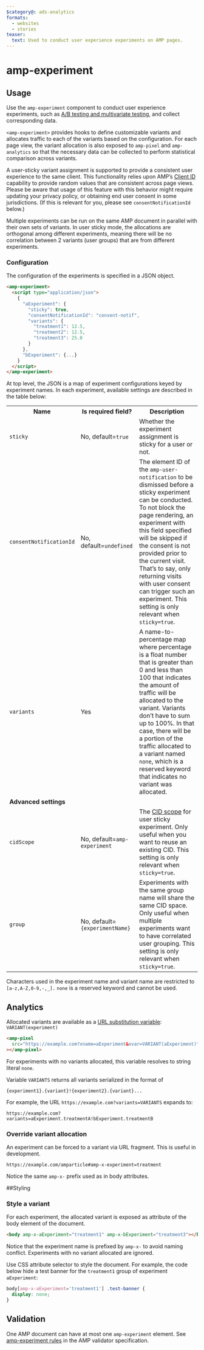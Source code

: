 ```yaml
---
$category@: ads-analytics
formats:
  - websites
  - stories
teaser:
  text: Used to conduct user experience experiments on AMP pages.
---
```


<!---
Copyright 2016 The AMP HTML Authors. All Rights Reserved.

Licensed under the Apache License, Version 2.0 (the "License");
you may not use this file except in compliance with the License.
You may obtain a copy of the License at

      http://www.apache.org/licenses/LICENSE-2.0

Unless required by applicable law or agreed to in writing, software
distributed under the License is distributed on an "AS-IS" BASIS,
WITHOUT WARRANTIES OR CONDITIONS OF ANY KIND, either express or implied.
See the License for the specific language governing permissions and
limitations under the License.
-->

# amp-experiment

## Usage

Use the `amp-experiment` component to conduct user experience experiments, such as [A/B testing and multivariate testing](https://en.wikipedia.org/wiki/A/B_testing), and collect corresponding data.

`<amp-experiment>` provides hooks to define customizable variants and allocates traffic to each of the variants based on the configuration. For each page view, the variant allocation is also exposed to `amp-pixel` and `amp-analytics` so that the necessary data can be collected to perform statistical comparison across variants.

A user-sticky variant assignment is supported to provide a consistent user experience to the same client. This functionality relies upon AMP’s [Client ID](https://github.com/ampproject/amphtml/blob/master/spec/amp-var-substitutions.md#client-id) capability to provide random values that are consistent across page views. Please be aware that usage of this feature with this behavior might require updating your privacy policy, or obtaining end user consent in some jurisdictions. (If this is relevant for you, please see `consentNotificationId` below.)

Multiple experiments can be run on the same AMP document in parallel with their own sets of variants. In user sticky mode, the allocations are orthogonal among different experiments, meaning there will be no correlation between 2 variants (user groups) that are from different experiments.

### Configuration

The configuration of the experiments is specified in a JSON object.

```html
<amp-experiment>
  <script type="application/json">
    {
      "aExperiment": {
        "sticky": true,
        "consentNotificationId": "consent-notif",
        "variants": {
          "treatment1": 12.5,
          "treatment2": 12.5,
          "treatment3": 25.0
        }
      },
      "bExperiment": {...}
    }
  </script>
</amp-experiment>
```

At top level, the JSON is a map of experiment configurations keyed by experiment names. In each experiment, available settings are described in the table below:

<table>
  <tr>
    <th>Name</th>
    <th>Is required field?</th>
    <th>Description </th>
  </tr>
  <tr>
    <td><code>sticky</code></td>
    <td>No, default=<code>true</code></td>
    <td>Whether the experiment assignment is sticky for a user or not.</td>
  </tr>
  <tr>
    <td><code>consentNotificationId</code></td>
    <td>No, default=<code>undefined</code></td>
    <td>The element ID of the <code>amp-user-notification</code> to be dismissed before a sticky experiment can be conducted. To not block the page rendering, an experiment with this field specified will be skipped if the consent is not provided prior to the current visit. That’s to say, only returning visits with user consent can trigger such an experiment. This setting is only relevant when <code>sticky=true</code>.</td>
  </tr>
  <tr>
    <td><code>variants</code></td>
    <td>Yes</td>
    <td>A name-to-percentage map where percentage is a float number that is greater than 0 and less than 100 that indicates the amount of traffic will be allocated to the variant. Variants don’t have to sum up to 100%. In that case, there will be a portion of the traffic allocated to a variant named <code>none</code>, which is a reserved keyword that indicates no variant was allocated.</td>
  </tr>
  <tr>
    <td colspan=3><strong>Advanced settings</strong></td>
  </tr>
  <tr>
    <td><code>cidScope</code></td>
    <td>No, default=<code>amp-experiment</code>
    </td><td>The <a href="https://github.com/ampproject/amphtml/blob/master/spec/amp-var-substitutions.md#client-id">CID scope</a> for user sticky experiment. Only useful when you want to reuse an existing CID. This setting is only relevant when <code>sticky=true</code>.</td>
  </tr>
  <tr>
    <td><code>group</code></td>
    <td>No, default=<code>{experimentName}</code></td>
    <td>Experiments with the same group name will share the same CID space. Only useful when multiple experiments want to have correlated user grouping. This setting is only relevant when <code>sticky=true</code>.</td>
  </tr>
</table>

Characters used in the experiment name and variant name are restricted to `[a-z,A-Z,0-9,-,_].` `none` is a reserved keyword and cannot be used.

## Analytics

Allocated variants are available as a [URL substitution variable](https://github.com/ampproject/amphtml/blob/master/spec/amp-var-substitutions.md): `VARIANT(experiment)`

```html
<amp-pixel
  src="https://example.com?xname=aExperiment&xvar=VARIANT(aExperiment)"
></amp-pixel>
```

For experiments with no variants allocated, this variable resolves to string literal `none`.

Variable `VARIANTS` returns all variants serialized in the format of

`{experiment1}.{variant}!{experiment2}.{variant}...`

For example, the URL `https://example.com?variants=VARIANTS` expands to:

`https://example.com?variants=aExperiment.treatmentA!bExperiment.treatmentB`

### Override variant allocation

An experiment can be forced to a variant via URL fragment. This is useful in development.

`https://example.com/amparticle#amp-x-experiment=treatment`

Notice the same `amp-x-` prefix used as in body attributes.

##Styling

### Style a variant

For each experiment, the allocated variant is exposed as attribute of the body element of the document.

```html
<body amp-x-aExperiment="treatment1" amp-x-bExperiment="treatment3"></body>
```

Notice that the experiment name is prefixed by `amp-x-` to avoid naming conflict. Experiments with no variant allocated are ignored.

Use CSS attribute selector to style the document. For example, the code below hide a test banner for the `treatment1` group of experiment `aExperiment`:

```css
body[amp-x-aExperiment='treatment1'] .test-banner {
  display: none;
}
```

## Validation

One AMP document can have at most one `amp-experiment` element. See [amp-experiment rules](https://github.com/ampproject/amphtml/blob/master/extensions/amp-experiment/validator-amp-experiment.protoascii) in the AMP validator specification.
